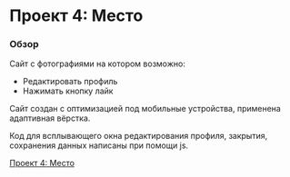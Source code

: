 # Проект 4: Место

### Обзор

Сайт с фотографиями на котором возможно:

- Редактировать профиль
- Нажимать кнопку лайк

Сайт создан с оптимизацией под мобильные устройства, применена адаптивная вёрстка.

Код для всплывающего окна редактирования профиля, закрытия, сохранения данных написаны при помощи js.

[Проект 4: Место](tomat1990yandex.github.io/mesto/)
